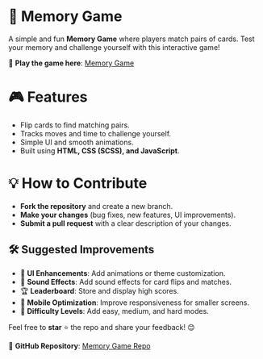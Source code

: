 # <h1> 🧠 Memory Game</h1>

A simple and fun **Memory Game** where players match pairs of cards. Test your memory and challenge yourself with this interactive game!

🔗 **Play the game here**: [Memory Game](https://ikram001.github.io/memory-game/)  

## <h1> 🎮 Features </h1>

- Flip cards to find matching pairs.
- Tracks moves and time to challenge yourself.
- Simple UI and smooth animations.
- Built using **HTML, CSS (SCSS), and JavaScript**.

## <h1> 💡 How to Contribute </h1>

- **Fork the repository** and create a new branch.
- **Make your changes** (bug fixes, new features, UI improvements).
- **Submit a pull request** with a clear description of your changes.

### <h2> 🛠 Suggested Improvements </h2>

- 🎨 **UI Enhancements**: Add animations or theme customization.
- 🎵 **Sound Effects**: Add sound effects for card flips and matches.
- 🏆 **Leaderboard**: Store and display high scores.
- 📱 **Mobile Optimization**: Improve responsiveness for smaller screens.
- 🔀 **Difficulty Levels**: Add easy, medium, and hard modes.

Feel free to **star** ⭐ the repo and share your feedback! 😊  

🔗 **GitHub Repository**: [Memory Game Repo](https://github.com/Ikram001/memory-game/)

